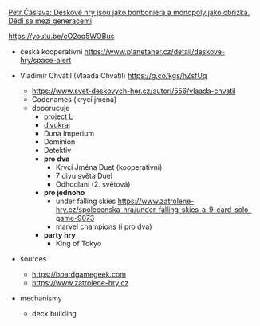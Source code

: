 [Petr Čáslava: Deskové hry jsou jako bonboniéra a monopoly jako obřízka. Dědí se mezi generacemi](https://youtu.be/cO2oq5WOBus)

https://youtu.be/cO2oq5WOBus

- česká kooperativní https://www.planetaher.cz/detail/deskove-hry/space-alert
- Vladimír Chvátil (Vlaada Chvatil) https://g.co/kgs/hZsfUq
	- https://www.svet-deskovych-her.cz/autori/556/vlaada-chvatil
	- Codenames (krycí jména)
	- doporucuje
		- [project L](https://www.kuma.cz/project-l-deskove-hry)
		- [divukraj](https://stolni-hry.heureka.cz/rexhry-divukraj_4/#specifikace)
		- Duna Imperium
		- Dominion
		- Detektiv
		- **pro dva**
			- Krycí Jména Duet (kooperativni)
			- 7 divu světa Duel
			- Odhodlani (2. světová)
		- **pro jednoho**
			- under falling skies https://www.zatrolene-hry.cz/spolecenska-hra/under-falling-skies-a-9-card-solo-game-9073
			- marvel champions (i pro dva)
		- **party hry**
			- King of Tokyo

- sources
	- https://boardgamegeek.com
	- https://www.zatrolene-hry.cz

- mechanismy
	- deck building
